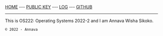 [HOME](https://annavaws.github.io/os222/) ---
[PUBLIC KEY](TXT/mypubkey.txt) ---
[LOG](TXT/mylog.txt) ---
[GITHUB](https://github.com/annavaws/os222)

---
This is OS222: Operating Systems 2022-2 and I am Annava Wisha Sikoko.

```
© 2022 - Annava
```
